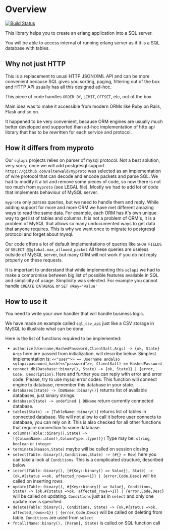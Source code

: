 Overview
========

[![Build Status](https://api.travis-ci.org/flussonic/sqlapi.png)](https://travis-ci.org/flussonic/sqlapi)


This library helps you to create an erlang application into a SQL server.

You will be able to access internal of running erlang server as if it is a SQL database with tables.




Why not just HTTP
-----------------

This is a replacement to usual HTTP JSON/XML API and can be more convenient because SQL gives you
sorting, paging, filtering out of the box and HTTP API usually has all this designed ad-hoc.


This piece of code handles `ORDER BY`, `LIMIT`, `OFFSET`, etc, out of the box.


Main idea was to make it accessible from modern ORMs like Ruby on Rails, Flask and so on.

It happened to be very convenient, because ORM engines are usually much better developed and supported
than ad-hoc implementation of http api library that has to be rewritten for each service and protocol.




How it differs from myproto
---------------------------


Our `sqlapi` projects relies on parser of mysql protocol. Not a best solution, very sorry, once we will add postgresql 
support. `https://github.com/altenwald/myproto` was selected as an implementation of wire protocol that
can decode and encode packets and parse SQL. We had to modify it a lot and remove some pieces of code,
so now there is not too much from `myproto` (see LEGAL file). Mostly we had to add lot of 
code that implements behaviour of MySQL server.

`myproto` only parses queries, but we need to handle them and reply. While adding support for more and more ORM
we have met different amazing ways to read the same data. For example, each ORM has it's own unique way to get
list of tables and columns. It is not a problem of ORM's, it is a problem of MySQL that allows so many undocumented
ways to get data that anyone requires. This is why we want once to migrate to postgresql protocol and forget about mysql.

Our code offers a lot of default implementations of queries like `SHOW FIELDS` or `SELECT @@global.max_allowed_packet`
All these queries are useless outside of MySQL server, but many ORM will not work if you do not reply properly on these
requests.


It is important to understand that while implementing this `sqlapi` we had to make a compromise between big list of
possible features available in SQL and simplicity of usage. Simplicity was selected.
For example you cannot handle `CREATE DATABASE` or `SET @key='value'`



How to use it
-------------

You need to write your own handler that will handle business logic.

We have made an example called `sql_csv_api` just like a CSV storage in MySQL to illustrate what can be done.

Here is the list of functions required to be implemented:


* `authorize(Username,HashedPassword,ClientSalt,Args) -> {ok, State}`  `Args` here are passed from initialization, will describe below. Simplest implementation is: `<<"user">> == Username andalso sqlapi:password_hash(<<"password">>, ClientSalt) == HashedPassword`
* `connect_db(Database::binary(), State) -> {ok, State1} | {error, Code, Description}`.  Here and further you can reply with error and error code. Please, try to use mysql error codes. This function will connect engine to database, remember this database in your state.
* `databases(State) -> [DBName::binary()]` returns list of available databases, just binary strings.
* `database(State) -> undefined | DBName` return currently connected database.
* `tables(State) -> [TableName::binary()]` returns list of tables in connected database. We will not allow to call it before user connects to database, you can rely on it. This is also checked for all other functions that require connection to some database. 
* `columns(Table::binary(),State) -> [{ColumnName::atom(),ColumnType::type()}]`  Type may be: `string`, `boolean` or `integer`
* `terminate(Reason,State)` maybe will be called on session closing
* `select(Table::binary(),Conditions,State) -> [#{} = Row]`  here you can take a look at `Conditions`. This is a complicated structure, described below
* `insert(Table::binary(), [#{Key::binary() => Value}], State) -> {ok,#{status =>ok, affected_rows=>1}} | {error,Code,Desc}` will be called on inserting rows
* `update(Table::binary(), #{Key::binary() => Value}, Conditions, State) -> {ok,#{status =>ok, affected_rows=>1}} | {error,Code,Desc}` will be called on updating. `Conditions` just as in `select` and only one update row is specified.
* `delete(Table::binary(), Conditions, State) -> {ok,#{status =>ok, affected_rows=>1}} | {error,Code,Desc}` will be called on deleting from table. `Conditions` are used from `select`
* `fncall(Name::binary(), [Param], State)` is called on SQL function call








